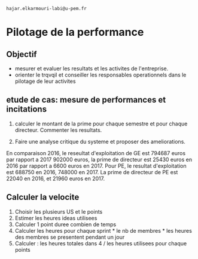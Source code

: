 `hajar.elkarmouri-labi@u-pem.fr`
# Pilotage de la performance
## Objectif
- mesurer et evaluer les resultats et les activites de l'entreprise.
- orienter le trqvqil et conseiller les responsables operationnels dans le pilotage de leur activites

## etude de cas: mesure de performances et incitations
1. calculer le montant de la prime pour chaque semestre et pour chaque directeur. Commenter les resultats.

2. Faire une analyse critique du systeme et proposer des ameliorations.

En comparaison 2016, le reseultat d'exploitation de GE est 794687 euros par rapport a 2017 902000 euros, la prime de directeur est 25430 euros en 2016 par rapport a 6600 euros en 2017. 
Pour PE, le resultat d'exploitation est 688750 en 2016, 748000 en 2017. La prime de directeur de PE est 22040 en 2016, et 21960 euros en 2017. 


## Calculer la velocite 
1. Choisir les plusieurs US et le points 
2. Estimer les heures ideas utilisees 
3. Calculer 1 point duree combien de temps 
4. Calculer les heures pour chaque sprint \* le nb de membres \* les heures des membres se presentent pendant un jour
5. Calculer : les heures totales dans 4 / les heures utilisees pour chaque points
